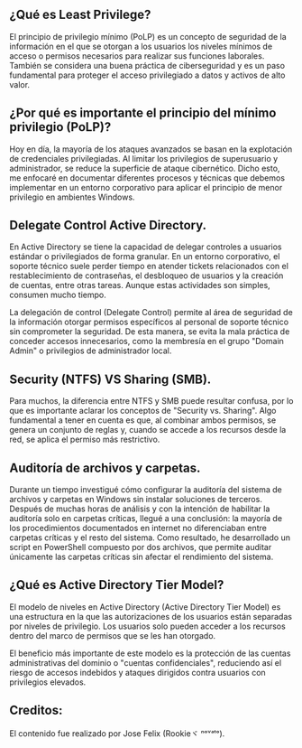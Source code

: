 ## ¿Qué es Least Privilege?

El principio de privilegio mínimo (PoLP) es un concepto de seguridad de la información en el que se otorgan a los usuarios los niveles mínimos de acceso o permisos necesarios para realizar sus funciones laborales. También se considera una buena práctica de ciberseguridad y es un paso fundamental para proteger el acceso privilegiado a datos y activos de alto valor.

## ¿Por qué es importante el principio del mínimo privilegio (PoLP)?
Hoy en día, la mayoría de los ataques avanzados se basan en la explotación de credenciales privilegiadas. Al limitar los privilegios de superusuario y administrador, se reduce la superficie de ataque cibernético.
Dicho esto, me enfocaré en documentar diferentes procesos y técnicas que debemos implementar en un entorno corporativo para aplicar el principio de menor privilegio en ambientes Windows.

## Delegate Control Active Directory.

En Active Directory se tiene la capacidad de delegar controles a usuarios estándar o privilegiados de forma granular. En un entorno corporativo, el soporte técnico suele perder tiempo en atender tickets relacionados con el restablecimiento de contraseñas, el desbloqueo de usuarios y la creación de cuentas, entre otras tareas. Aunque estas actividades son simples, consumen mucho tiempo.

La delegación de control (Delegate Control) permite al área de seguridad de la información otorgar permisos específicos al personal de soporte técnico sin comprometer la seguridad. De esta manera, se evita la mala práctica de conceder accesos innecesarios, como la membresía en el grupo "Domain Admin" o privilegios de administrador local.

## Security (NTFS) VS Sharing (SMB).
Para muchos, la diferencia entre NTFS y SMB puede resultar confusa, por lo que es importante aclarar los conceptos de "Security vs. Sharing". Algo fundamental a tener en cuenta es que, al combinar ambos permisos, se genera un conjunto de reglas y, cuando se accede a los recursos desde la red, se aplica el permiso más restrictivo.


## Auditoría de archivos y carpetas.
Durante un tiempo investigué cómo configurar la auditoría del sistema de archivos y carpetas en Windows sin instalar soluciones de terceros. Después de muchas horas de análisis y con la intención de habilitar la auditoría solo en carpetas críticas, llegué a una conclusión: la mayoría de los procedimientos documentados en internet no diferenciaban entre carpetas críticas y el resto del sistema.
Como resultado, he desarrollado un script en PowerShell compuesto por dos archivos, que permite auditar únicamente las carpetas críticas sin afectar el rendimiento del sistema.


## ¿Qué es Active Directory Tier Model?
El modelo de niveles en Active Directory (Active Directory Tier Model) es una estructura en la que las autorizaciones de los usuarios están separadas por niveles de privilegio. Los usuarios solo pueden acceder a los recursos dentro del marco de permisos que se les han otorgado.

El beneficio más importante de este modelo es la protección de las cuentas administrativas del dominio o "cuentas confidenciales", reduciendo así el riesgo de accesos indebidos y ataques dirigidos contra usuarios con privilegios elevados.


## Creditos:
El contenido fue realizado por Jose Felix (Rookieヾ ⁿᵒᵛᵃᵗᵒ).
